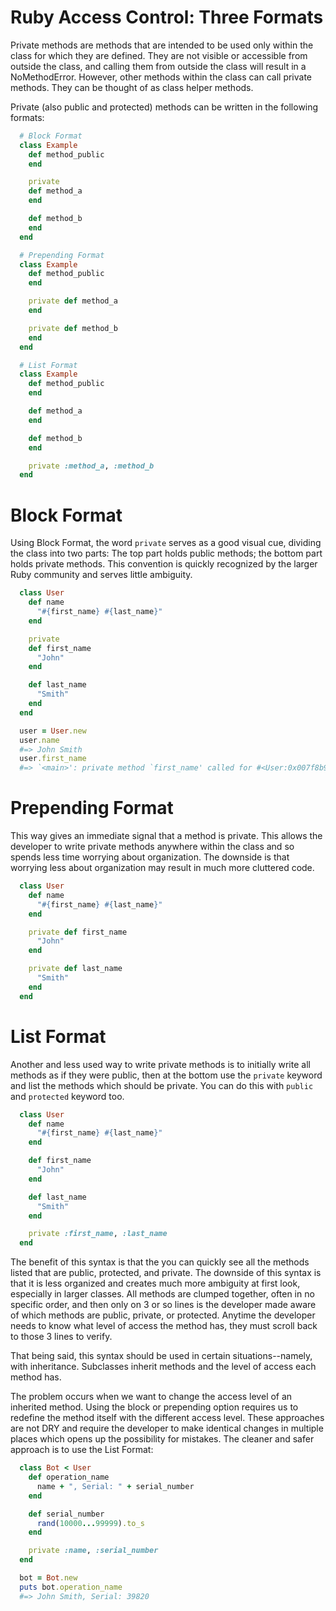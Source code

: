 # Ruby Access Control: Three Formats

Private methods are methods that are intended to be used only within the class
for which they are defined. They are not visible or accessible from outside the
class, and calling them from outside the class will result in a NoMethodError.
However, other methods within the class can call private methods. They can be
thought of as class helper methods.

Private (also public and protected) methods can be written in the following
formats:

```rb
  # Block Format
  class Example
    def method_public
    end

    private
    def method_a
    end

    def method_b
    end
  end
```

```rb
  # Prepending Format
  class Example
    def method_public
    end

    private def method_a
    end

    private def method_b
    end
  end
```

```rb
  # List Format
  class Example
    def method_public
    end

    def method_a
    end

    def method_b
    end

    private :method_a, :method_b
  end
```

# Block Format

Using Block Format, the word `private` serves as a good visual cue, dividing the
class into two parts: The top part holds public methods; the bottom part holds
private methods. This convention is quickly recognized by the larger Ruby
community and serves little ambiguity.

```rb
  class User
    def name
      "#{first_name} #{last_name}"
    end

    private
    def first_name
      "John"
    end

    def last_name
      "Smith"
    end
  end

  user = User.new
  user.name
  #=> John Smith
  user.first_name
  #=> `<main>': private method `first_name' called for #<User:0x007f8b988b29c0> (NoMethodError)
```

# Prepending Format

This way gives an immediate signal that a method is private. This allows the
developer to write private methods anywhere within the class and so spends less
time worrying about organization. The downside is that worrying less about
organization may result in much more cluttered code.

```rb
  class User
    def name
      "#{first_name} #{last_name}"
    end

    private def first_name
      "John"
    end

    private def last_name
      "Smith"
    end
  end
```

# List Format

Another and less used way to write private methods is to initially write all
methods as if they were public, then at the bottom use the `private` keyword and
list the methods which should be private. You can do this with `public` and
`protected` keyword too.

```rb
  class User
    def name
      "#{first_name} #{last_name}"
    end

    def first_name
      "John"
    end

    def last_name
      "Smith"
    end

    private :first_name, :last_name
  end
```

The benefit of this syntax is that the you can quickly see all the methods
listed that are public, protected, and private. The downside of this syntax is
that it is less organized and creates much more ambiguity at first look,
especially in larger classes. All methods are clumped together, often in no
specific order, and then only on 3 or so lines is the developer made aware of
which methods are public, private, or protected. Anytime the developer needs to
know what level of access the method has, they must scroll back to those 3 lines
to verify.

That being said, this syntax should be used in certain situations--namely, with
inheritance. Subclasses inherit methods and the level of access each method has.

The problem occurs when we want to change the access level of an inherited
method. Using the block or prepending option requires us to redefine the method
itself with the different access level. These approaches are not DRY and require
the developer to make identical changes in multiple places which opens up the
possibility for mistakes. The cleaner and safer approach is to use the List
Format:

```rb
  class Bot < User
    def operation_name
      name + ", Serial: " + serial_number
    end

    def serial_number
      rand(10000...99999).to_s
    end

    private :name, :serial_number
  end

  bot = Bot.new
  puts bot.operation_name
  #=> John Smith, Serial: 39820
```
